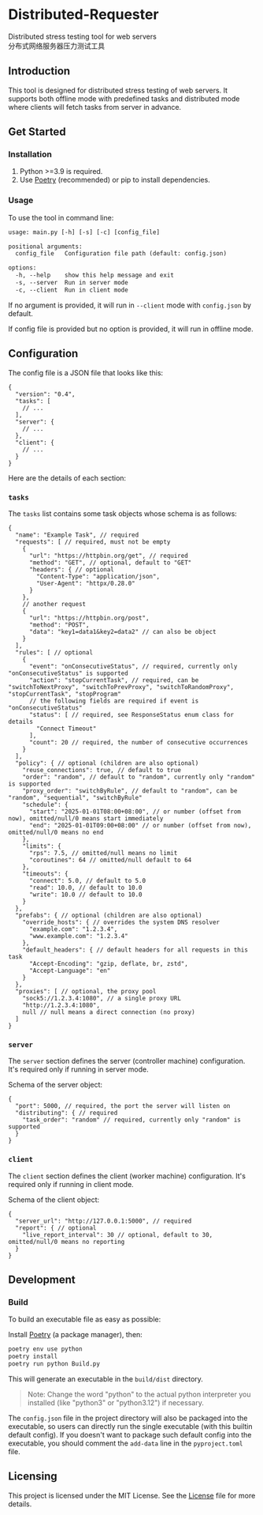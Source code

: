 Distributed-Requester
==========
Distributed stress testing tool for web servers  
分布式网络服务器压力测试工具

## Introduction

This tool is designed for distributed stress testing of web servers. It supports both offline mode with predefined tasks and distributed mode where clients will fetch tasks from server in advance.

## Get Started

### Installation

1. Python >=3.9 is required.
2. Use [Poetry](https://python-poetry.org) (recommended) or pip to install dependencies.

### Usage

To use the tool in command line:

```txt
usage: main.py [-h] [-s] [-c] [config_file]

positional arguments:
  config_file   Configuration file path (default: config.json)

options:
  -h, --help    show this help message and exit
  -s, --server  Run in server mode
  -c, --client  Run in client mode
```

If no argument is provided, it will run in `--client` mode with `config.json` by default.

If config file is provided but no option is provided, it will run in offline mode.

## Configuration

The config file is a JSON file that looks like this:

```jsonc
{
  "version": "0.4",
  "tasks": [
    // ...
  ],
  "server": {
    // ...
  },
  "client": {
    // ...
  }
}
```

Here are the details of each section:

### `tasks`

The `tasks` list contains some task objects whose schema is as follows:

```jsonc
{
  "name": "Example Task", // required
  "requests": [ // required, must not be empty
    {
      "url": "https://httpbin.org/get", // required
      "method": "GET", // optional, default to "GET"
      "headers": { // optional
        "Content-Type": "application/json",
        "User-Agent": "httpx/0.28.0"
      }
    },
    // another request
    {
      "url": "https://httpbin.org/post",
      "method": "POST",
      "data": "key1=data1&key2=data2" // can also be object
    }
  ],
  "rules": [ // optional
    {
      "event": "onConsecutiveStatus", // required, currently only "onConsecutiveStatus" is supported
      "action": "stopCurrentTask", // required, can be "switchToNextProxy", "switchToPrevProxy", "switchToRandomProxy", "stopCurrentTask", "stopProgram"
      // the following fields are required if event is "onConsecutiveStatus"
      "status": [ // required, see ResponseStatus enum class for details
        "Connect Timeout"
      ], 
      "count": 20 // required, the number of consecutive occurrences
    }
  ],
  "policy": { // optional (children are also optional)
    "reuse_connections": true, // default to true
    "order": "random", // default to "random", currently only "random" is supported
    "proxy_order": "switchByRule", // default to "random", can be "random", "sequential", "switchByRule"
    "schedule": {
      "start": "2025-01-01T08:00+08:00", // or number (offset from now), omitted/null/0 means start immediately
      "end": "2025-01-01T09:00+08:00" // or number (offset from now), omitted/null/0 means no end
    },
    "limits": {
      "rps": 7.5, // omitted/null means no limit
      "coroutines": 64 // omitted/null default to 64
    },
    "timeouts": {
      "connect": 5.0, // default to 5.0
      "read": 10.0, // default to 10.0
      "write": 10.0 // default to 10.0
    }
  },
  "prefabs": { // optional (children are also optional)
    "override_hosts": { // overrides the system DNS resolver
      "example.com": "1.2.3.4",
      "www.example.com": "1.2.3.4"
    },
    "default_headers": { // default headers for all requests in this task
      "Accept-Encoding": "gzip, deflate, br, zstd",
      "Accept-Language": "en"
    }
  },
  "proxies": [ // optional, the proxy pool
    "sock5://1.2.3.4:1080", // a single proxy URL
    "http://1.2.3.4:1080",
    null // null means a direct connection (no proxy)
  ]
}
```

### `server`

The `server` section defines the server (controller machine) configuration. It's required only if running in server mode.

Schema of the server object:

```jsonc
{
  "port": 5000, // required, the port the server will listen on
  "distributing": { // required
    "task_order": "random" // required, currently only "random" is supported
  }
}
```

### `client`

The `client` section defines the client (worker machine) configuration. It's required only if running in client mode.

Schema of the client object:

```jsonc
{
  "server_url": "http://127.0.0.1:5000", // required
  "report": { // optional
    "live_report_interval": 30 // optional, default to 30, omitted/null/0 means no reporting
  }
}
```

## Development

### Build

To build an executable file as easy as possible:

Install [Poetry](https://python-poetry.org) (a package manager), then:

```bash
poetry env use python
poetry install
poetry run python Build.py
```

This will generate an executable in the `build/dist` directory.

> Note: Change the word "python" to the actual python interpreter you installed (like "python3" or "python3.12") if necessary.

The `config.json` file in the project directory will also be packaged into the executable, so users can directly run the single executable (with this builtin default config).
If you doesn't want to package such default config into the executable, you should comment the `add-data` line in the `pyproject.toml` file.

## Licensing

This project is licensed under the MIT License. See the [License](https://github.com/isHarryh/Distributed-Requester/blob/main/LICENSE) file for more details.

